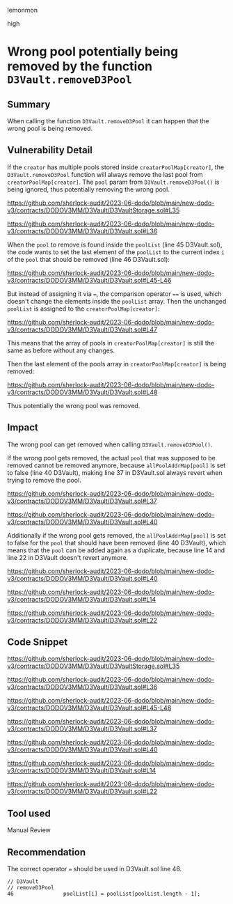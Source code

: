 lemonmon

high

# Wrong pool potentially being removed by the function `D3Vault.removeD3Pool`

## Summary

When calling the function `D3Vault.removeD3Pool` it can happen that the wrong pool is being removed.

## Vulnerability Detail

If the `creator` has multiple pools stored inside `creatorPoolMap[creator]`, the `D3Vault.removeD3Pool` function will always remove the last pool from `creatorPoolMap[creator]`. The `pool` param from `D3Vault.removeD3Pool()` is being ignored, thus potentially removing the wrong pool.

https://github.com/sherlock-audit/2023-06-dodo/blob/main/new-dodo-v3/contracts/DODOV3MM/D3Vault/D3VaultStorage.sol#L35

https://github.com/sherlock-audit/2023-06-dodo/blob/main/new-dodo-v3/contracts/DODOV3MM/D3Vault/D3Vault.sol#L36

When the `pool` to remove is found inside the `poolList` (line 45 D3Vault.sol), the code wants to set the last element of the `poolList` to the current index `i` of the `pool` that should be removed (line 46 D3Vault.sol):

https://github.com/sherlock-audit/2023-06-dodo/blob/main/new-dodo-v3/contracts/DODOV3MM/D3Vault/D3Vault.sol#L45-L46

But instead of assigning it via `=`, the comparison operator `==` is used, which doesn't change the elements inside the `poolList` array. Then the unchanged `poolList` is assigned to the `creatorPoolMap[creator]`:

https://github.com/sherlock-audit/2023-06-dodo/blob/main/new-dodo-v3/contracts/DODOV3MM/D3Vault/D3Vault.sol#L47

This means that the array of pools in `creatorPoolMap[creator]` is still the same as before without any changes.

Then the last element of the pools array in `creatorPoolMap[creator]` is being removed:

https://github.com/sherlock-audit/2023-06-dodo/blob/main/new-dodo-v3/contracts/DODOV3MM/D3Vault/D3Vault.sol#L48

Thus potentially the wrong pool was removed.

## Impact

The wrong pool can get removed when calling `D3Vault.removeD3Pool()`.

If the wrong pool gets removed, the actual `pool` that was supposed to be removed cannot be removed anymore, because `allPoolAddrMap[pool]` is set to false (line 40 D3Vault), making line 37 in D3Vault.sol always revert when trying to remove the pool.

https://github.com/sherlock-audit/2023-06-dodo/blob/main/new-dodo-v3/contracts/DODOV3MM/D3Vault/D3Vault.sol#L37

https://github.com/sherlock-audit/2023-06-dodo/blob/main/new-dodo-v3/contracts/DODOV3MM/D3Vault/D3Vault.sol#L40

Additionally if the wrong pool gets removed, the `allPoolAddrMap[pool]` is set to false for the `pool` that should have been removed (line 40 D3Vault), which means that the `pool` can be added again as a duplicate, because line 14 and line 22 in D3Vault doesn't revert anymore.

https://github.com/sherlock-audit/2023-06-dodo/blob/main/new-dodo-v3/contracts/DODOV3MM/D3Vault/D3Vault.sol#L40

https://github.com/sherlock-audit/2023-06-dodo/blob/main/new-dodo-v3/contracts/DODOV3MM/D3Vault/D3Vault.sol#L14

https://github.com/sherlock-audit/2023-06-dodo/blob/main/new-dodo-v3/contracts/DODOV3MM/D3Vault/D3Vault.sol#L22

## Code Snippet

https://github.com/sherlock-audit/2023-06-dodo/blob/main/new-dodo-v3/contracts/DODOV3MM/D3Vault/D3VaultStorage.sol#L35

https://github.com/sherlock-audit/2023-06-dodo/blob/main/new-dodo-v3/contracts/DODOV3MM/D3Vault/D3Vault.sol#L36

https://github.com/sherlock-audit/2023-06-dodo/blob/main/new-dodo-v3/contracts/DODOV3MM/D3Vault/D3Vault.sol#L45-L48

https://github.com/sherlock-audit/2023-06-dodo/blob/main/new-dodo-v3/contracts/DODOV3MM/D3Vault/D3Vault.sol#L37

https://github.com/sherlock-audit/2023-06-dodo/blob/main/new-dodo-v3/contracts/DODOV3MM/D3Vault/D3Vault.sol#L40

https://github.com/sherlock-audit/2023-06-dodo/blob/main/new-dodo-v3/contracts/DODOV3MM/D3Vault/D3Vault.sol#L14

https://github.com/sherlock-audit/2023-06-dodo/blob/main/new-dodo-v3/contracts/DODOV3MM/D3Vault/D3Vault.sol#L22

## Tool used

Manual Review

## Recommendation

The correct operator `=` should be used in D3Vault.sol line 46.

```solidity
// D3Vault
// removeD3Pool
46                poolList[i] = poolList[poolList.length - 1];
```